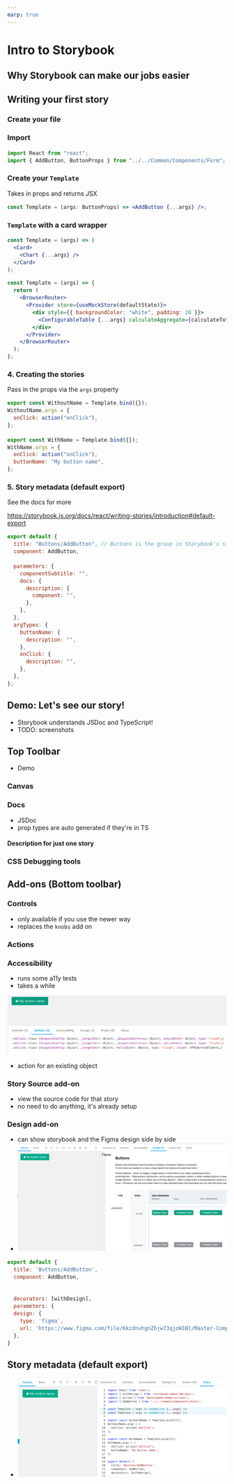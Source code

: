 ```yaml
---
marp: true
---
```


# Intro to Storybook

## Why Storybook can make our jobs easier

## Writing your first story

### Create your file

### Import

```jsx
import React from "react";
import { AddButton, ButtonProps } from "../../Common/Components/Form";
```

### Create your `Template`

Takes in props and returns JSX

```jsx
const Template = (args: ButtonProps) => <AddButton {...args} />;
```

### `Template` with a card wrapper

```jsx
const Template = (args) => (
  <Card>
    <Chart {...args} />
  </Card>
);
```

```jsx
const Template = (args) => {
  return (
    <BrowserRouter>
      <Provider store={useMockStore(defaultState)}>
        <div style={{ backgroundColor: "white", padding: 20 }}>
          <ConfigurableTable {...args} calculateAggregate={calculateTotal} />
        </div>
      </Provider>
    </BrowserRouter>
  );
};
```

### 4. Creating the stories

Pass in the props via the `args` property

```jsx
export const WithoutName = Template.bind({});
WithoutName.args = {
  onClick: action("onClick"),
};

export const WithName = Template.bind({});
WithName.args = {
  onClick: action("onClick"),
  buttonName: "My button name",
};
```

### 5. Story metadata (default export)

See the docs for more

https://storybook.js.org/docs/react/writing-stories/introduction#default-export

```jsx
export default {
  title: "Buttons/AddButton", // Buttons is the group in Storybook's sidebar
  component: AddButton,

  parameters: {
    componentSubtitle: "",
    docs: {
      description: {
        component: "",
      },
    },
  },
  argTypes: {
    buttonName: {
      description: "",
    },
    onClick: {
      description: "",
    },
  },
};
```

## Demo: Let's see our story!

- Storybook understands JSDoc and TypeScript!
- TODO: screenshots

## Top Toolbar

- Demo

### Canvas

### Docs

- JSDoc
- prop types are auto generated if they're in TS

#### Description for just one story


### CSS Debugging tools


## Add-ons (Bottom toolbar)

### Controls
- only available if you use the newer way
- replaces the `knobs` add on

### Actions

### Accessibility

- runs some a11y tests
- takes a while

![](2022-01-06-10-31-31.png)

- action for an existing object

### Story Source add-on

- view the source code for that story
- no need to do anything, it's already setup

### Design add-on

- can show storybook and the Figma design side by side
- ![](2022-01-06-10-39-57.png)

```js
export default {
  title: 'Buttons/AddButton',
  component: AddButton,


  decorators: [withDesign],
  parameters: {
  design: {
    type: 'figma',
    url: 'https://www.figma.com/file/KkzdnvhgnZbjw73qjoW1Nl/Master-Components?node-id=0%3A1',
  },
}
```

## Story metadata (default export)

- ![](2022-01-06-10-40-24.png)
